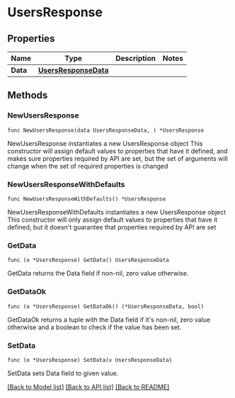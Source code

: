# UsersResponse

## Properties

Name | Type | Description | Notes
------------ | ------------- | ------------- | -------------
**Data** | [**UsersResponseData**](UsersResponseData.md) |  | 

## Methods

### NewUsersResponse

`func NewUsersResponse(data UsersResponseData, ) *UsersResponse`

NewUsersResponse instantiates a new UsersResponse object
This constructor will assign default values to properties that have it defined,
and makes sure properties required by API are set, but the set of arguments
will change when the set of required properties is changed

### NewUsersResponseWithDefaults

`func NewUsersResponseWithDefaults() *UsersResponse`

NewUsersResponseWithDefaults instantiates a new UsersResponse object
This constructor will only assign default values to properties that have it defined,
but it doesn't guarantee that properties required by API are set

### GetData

`func (o *UsersResponse) GetData() UsersResponseData`

GetData returns the Data field if non-nil, zero value otherwise.

### GetDataOk

`func (o *UsersResponse) GetDataOk() (*UsersResponseData, bool)`

GetDataOk returns a tuple with the Data field if it's non-nil, zero value otherwise
and a boolean to check if the value has been set.

### SetData

`func (o *UsersResponse) SetData(v UsersResponseData)`

SetData sets Data field to given value.



[[Back to Model list]](../README.md#documentation-for-models) [[Back to API list]](../README.md#documentation-for-api-endpoints) [[Back to README]](../README.md)


